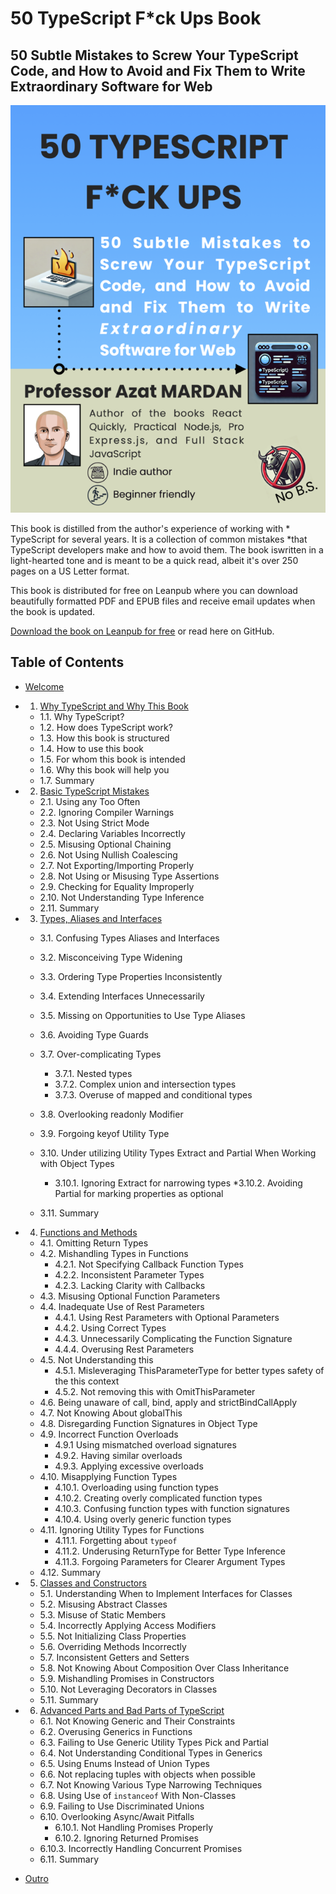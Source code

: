 # 50 TypeScript F*ck Ups Book

## 50 Subtle Mistakes to Screw Your TypeScript Code, and How to Avoid and Fix Them to Write Extraordinary Software for Web

![](s_hero2x.png)

This book is distilled from the author's experience of working with * TypeScript for several years. It is a collection of common mistakes *that TypeScript developers make and how to avoid them. The book iswritten in a light-hearted tone and is meant to be a quick read, albeit it's over 250 pages on a US Letter format.

This book is distributed for free on Leanpub where you can download beautifully formatted PDF and EPUB files and receive email updates when the book is updated.

[Download the book on Leanpub for free](https://leanpub.com/50-ts) or read here on GitHub.

## Table of Contents

* [Welcome](00-welcome.md)
* 1. [Why TypeScript and Why This Book](01-introduction.md)
  * 1.1. Why TypeScript?
  * 1.2. How does TypeScript work?
  * 1.3. How this book is structured
  * 1.4. How to use this book
  * 1.5. For whom this book is intended
  * 1.6. Why this book will help you
  * 1.7. Summary
* 2. [Basic TypeScript Mistakes](02-basics.md)
  
    * 2.1. Using any Too Often
    * 2.2. Ignoring Compiler Warnings
    * 2.3. Not Using Strict Mode
    * 2.4. Declaring Variables Incorrectly
    * 2.5. Misusing Optional Chaining
    * 2.6. Not Using Nullish Coalescing
    * 2.7. Not Exporting/Importing Properly
    * 2.8. Not Using or Misusing Type Assertions
    * 2.9. Checking for Equality Improperly
    * 2.10. Not Understanding Type Inference
    * 2.11. Summary
* 3. [Types, Aliases and Interfaces](03-types.md)
    * 3.1. Confusing Types Aliases and Interfaces
    * 3.2. Misconceiving Type Widening
    * 3.3. Ordering Type Properties Inconsistently
    * 3.4. Extending Interfaces Unnecessarily
    * 3.5. Missing on Opportunities to Use Type Aliases
    * 3.6. Avoiding Type Guards
    * 3.7. Over-complicating Types
        * 3.7.1. Nested types
        * 3.7.2. Complex union and intersection types
        * 3.7.3. Overuse of mapped and conditional types
    * 3.8. Overlooking readonly Modifier
    * 3.9. Forgoing keyof Utility Type
    * 3.10. Under utilizing Utility Types Extract and Partial When Working with Object Types

        * 3.10.1. Ignoring Extract for narrowing types
        *3.10.2. Avoiding Partial for marking properties as optional

    * 3.11. Summary
* 4. [Functions and Methods](04-functions.md)
    * 4.1. Omitting Return Types
    * 4.2. Mishandling Types in Functions
        * 4.2.1. Not Specifying Callback Function Types
        * 4.2.2. Inconsistent Parameter Types
        * 4.2.3. Lacking Clarity with Callbacks
    * 4.3. Misusing Optional Function Parameters
    * 4.4. Inadequate Use of Rest Parameters
        * 4.4.1. Using Rest Parameters with Optional Parameters
        * 4.4.2. Using Correct Types
        * 4.4.3. Unnecessarily Complicating the Function Signature
        * 4.4.4. Overusing Rest Parameters
    * 4.5. Not Understanding this
        * 4.5.1. Misleveraging ThisParameterType for better types safety of the this context
        * 4.5.2. Not removing this with OmitThisParameter
    * 4.6. Being unaware of call, bind, apply and strictBindCallApply
    * 4.7. Not Knowing About globalThis
    * 4.8. Disregarding Function Signatures in Object Type
    * 4.9. Incorrect Function Overloads
      * 4.9.1 Using mismatched overload signatures
      * 4.9.2. Having similar overloads
      * 4.9.3. Applying excessive overloads
    * 4.10. Misapplying Function Types
        * 4.10.1. Overloading using function types
        * 4.10.2. Creating overly complicated function types
        * 4.10.3. Confusing function types with function signatures
        * 4.10.4. Using overly generic function types
    * 4.11. Ignoring Utility Types for Functions
        * 4.11.1. Forgetting about `typeof`
        * 4.11.2. Underusing ReturnType for Better Type Inference
        * 4.11.3. Forgoing Parameters for Clearer Argument Types
    * 4.12. Summary
* 5. [Classes and Constructors](05-classes.md)
    * 5.1. Understanding When to Implement Interfaces for Classes
    * 5.2. Misusing Abstract Classes
    * 5.3. Misuse of Static Members
    * 5.4. Incorrectly Applying Access Modifiers
    * 5.5. Not Initializing Class Properties
    * 5.6. Overriding Methods Incorrectly
    * 5.7. Inconsistent Getters and Setters
    * 5.8. Not Knowing About Composition Over Class Inheritance
    * 5.9. Mishandling Promises in Constructors
    * 5.10. Not Leveraging Decorators in Classes
    * 5.11. Summary
* 6. [Advanced Parts and Bad Parts of TypeScript](06-advanced.md)
    * 6.1. Not Knowing Generic and Their Constraints
    * 6.2. Overusing Generics in Functions
    * 6.3. Failing to Use Generic Utility Types Pick and Partial
    * 6.4. Not Understanding Conditional Types in Generics
    * 6.5. Using Enums Instead of Union Types
    * 6.6. Not replacing tuples with objects when possible
    * 6.7. Not Knowing Various Type Narrowing Techniques
    * 6.8. Using Use of `instanceof` With Non-Classes
    * 6.9. Failing to Use Discriminated Unions
    * 6.10. Overlooking Async/Await Pitfalls
        * 6.10.1. Not Handling Promises Properly
        * 6.10.2. Ignoring Returned Promises
    * 6.10.3. Incorrectly Handling Concurrent Promises
    * 6.11. Summary
* [Outro](07-outro.md)
